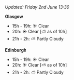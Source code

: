 *Updated: Friday 2nd June 13:30*

**Glasgow**

* 15h - 19h: :sunny: Clear
* 20h: :sunny: Clear [:partly_sunny: as of 10h]
* 21h - 2h: :partly_sunny: Partly Cloudy

**Edinburgh**

* 15h - 19h: :sunny: Clear
* 20h: :sunny: Clear [:partly_sunny: as of 10h]
* 21h - 2h: :partly_sunny: Partly Cloudy
